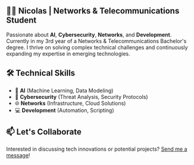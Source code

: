 ## 👨‍💻 Nicolas | Networks & Telecommunications Student  

Passionate about **AI**, **Cybersecurity**, **Networks**, and **Development**. Currently in my 3rd year of a Networks & Telecommunications Bachelor's degree. I thrive on solving complex technical challenges and continuously expanding my expertise in emerging technologies.  

## 🛠️ Technical Skills  
- 🤖 **AI** (Machine Learning, Data Modeling)  
- 🔐 **Cybersecurity** (Threat Analysis, Security Protocols)  
- 🌐 **Networks** (Infrastructure, Cloud Solutions)  
- 💻 **Development** (Automation, Scripting)  

## 📫 Let's Collaborate  
Interested in discussing tech innovations or potential projects? [Send me a message](https://nico-rab.tech/#contact)!
